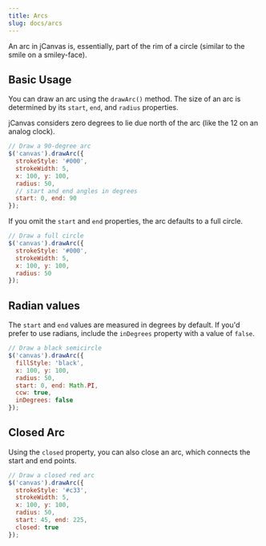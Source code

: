 ```yaml
---
title: Arcs
slug: docs/arcs
---
```


An arc in jCanvas is, essentially, part of the rim of a circle (similar to the smile on a smiley-face).

## Basic Usage

You can draw an arc using the `drawArc()` method. The size of an arc is determined by its `start`, `end`, and `radius` properties.

jCanvas considers zero degrees to lie due north of the arc (like the 12 on an analog clock).

```js
// Draw a 90-degree arc
$('canvas').drawArc({
  strokeStyle: '#000',
  strokeWidth: 5,
  x: 100, y: 100,
  radius: 50,
  // start and end angles in degrees
  start: 0, end: 90
});
```

If you omit the `start` and `end` properties, the arc defaults to a full circle.

```js
// Draw a full circle
$('canvas').drawArc({
  strokeStyle: '#000',
  strokeWidth: 5,
  x: 100, y: 100,
  radius: 50
});
```

## Radian values

The `start` and `end` values are measured in degrees by default. If you'd prefer to use radians, include the `inDegrees` property with a value of `false`.

```js
// Draw a black semicircle
$('canvas').drawArc({
  fillStyle: 'black',
  x: 100, y: 100,
  radius: 50,
  start: 0, end: Math.PI,
  ccw: true,
  inDegrees: false
});
```

## Closed Arc

Using the `closed` property, you can also close an arc, which connects the start and end points.

```js
// Draw a closed red arc
$('canvas').drawArc({
  strokeStyle: '#c33',
  strokeWidth: 5,
  x: 100, y: 100,
  radius: 50,
  start: 45, end: 225,
  closed: true
});
```
